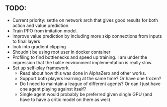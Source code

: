 ## TODO:

* Current priority: settle on network arch that gives good results for both action and value prediction.
* Train PPO from imitation model.
* improve value prediction by including more skip connections from inputs to final layers
* look into gradient clipping
* Shoudn't be using root user in docker container
* Profiling to find bottlenecks and speed up training. I am under the impression that the halite environment implementation is really slow.
* Set up self-play framework.
    * Read about how this was done in AlphaZero and other works.
    * Support both players learning at the same time? Or have one frozen?
    * Do I need to maintain a league of different agents? Or can I just have one agent playing against itself?
    * Single agent would probably be preferred given single GPU (and have to have a critic model on there as well)
